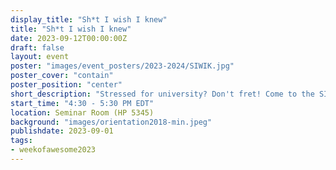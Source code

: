 ```yaml
---
display_title: "Sh*t I wish I knew"
title: "Sh*t I wish I knew"
date: 2023-09-12T00:00:00Z
draft: false
layout: event
poster: "images/event_posters/2023-2024/SIWIK.jpg"
poster_cover: "contain"
poster_position: "center"
short_description: "Stressed for university? Don't fret! Come to the SIWIK presentation to get a complete guide on navigating your academics, social life, and coop at Carleton!."
start_time: "4:30 - 5:30 PM EDT"
location: Seminar Room (HP 5345)
background: "images/orientation2018-min.jpeg"
publishdate: 2023-09-01
tags:
- weekofawesome2023
---
```

